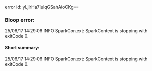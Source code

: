 error id: yLjlrHa7IulqGSahAioCKg==
### Bloop error:

25/06/17 14:29:06 INFO SparkContext: SparkContext is stopping with exitCode 0.
#### Short summary: 

25/06/17 14:29:06 INFO SparkContext: SparkContext is stopping with exitCode 0.